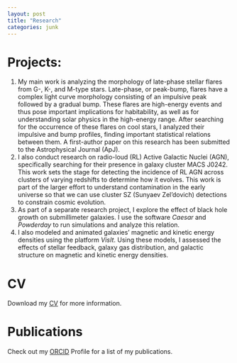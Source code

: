 ```yaml
---
layout: post 
title: "Research"
categories: junk
---
```


# Projects:
1. My main work is analyzing the morphology of late-phase stellar flares from G-, K-, and M-type stars. Late-phase, or peak-bump, flares have a complex light curve morphology consisting of an impulsive peak followed by a gradual bump. These flares are high-energy events and thus pose important implications for habitability, as well as for understanding solar physics in the high-energy range. After searching for the occurrence of these flares on cool stars, I analyzed their impulsive and bump profiles, finding important statistical relations between them. A first-author paper on this research has been submitted to the Astrophysical Journal (ApJ).
2. I also conduct research on radio-loud (RL) Active Galactic Nuclei (AGN), specifically searching for their presence in galaxy cluster MACS J0242. This work sets the stage for detecting the incidence of RL AGN across clusters of varying redshifts to determine how it evolves. This work is part of the larger effort to understand contamination in the early universe so that we can use cluster SZ (Sunyaev Zel’dovich) detections to constrain cosmic evolution.
3. As part of a separate research project, I explore the effect of black hole growth on submillimeter galaxies. I use the software _Caesar_ and _Powderday_ to run simulations and analyze this relation. 
4. I also modeled and animated galaxies’ magnetic and kinetic energy densities using the platform _VisIt_. Using these models, I assessed the effects of stellar feedback, galaxy gas distribution, and galactic structure on magnetic and kinetic energy densities.

# CV
Download my [CV][cvLink] for more information.

# Publications
Check out my [ORCID][orcidLink] Profile for a list of my publications. 

[orcidLink]: https://orcid.org/0009-0008-0072-120X 
[cvLink]: https://deniseyudovich.github.io/download/cv.pdf


